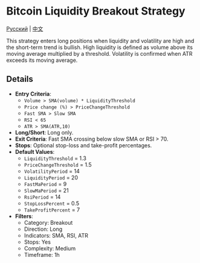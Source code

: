 # Bitcoin Liquidity Breakout Strategy
[Русский](README_ru.md) | [中文](README_cn.md)

This strategy enters long positions when liquidity and volatility are high and the short-term trend is bullish. High liquidity is defined as volume above its moving average multiplied by a threshold. Volatility is confirmed when ATR exceeds its moving average.

## Details

- **Entry Criteria**:
  - `Volume > SMA(volume) * LiquidityThreshold`
  - `Price change (%) > PriceChangeThreshold`
  - `Fast SMA > Slow SMA`
  - `RSI < 65`
  - `ATR > SMA(ATR,10)`
- **Long/Short**: Long only.
- **Exit Criteria**: Fast SMA crossing below slow SMA or RSI > 70.
- **Stops**: Optional stop-loss and take-profit percentages.
- **Default Values**:
  - `LiquidityThreshold` = 1.3
  - `PriceChangeThreshold` = 1.5
  - `VolatilityPeriod` = 14
  - `LiquidityPeriod` = 20
  - `FastMaPeriod` = 9
  - `SlowMaPeriod` = 21
  - `RsiPeriod` = 14
  - `StopLossPercent` = 0.5
  - `TakeProfitPercent` = 7
- **Filters**:
  - Category: Breakout
  - Direction: Long
  - Indicators: SMA, RSI, ATR
  - Stops: Yes
  - Complexity: Medium
  - Timeframe: 1h
